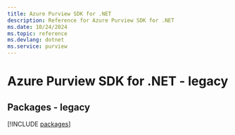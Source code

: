 ```yaml
---
title: Azure Purview SDK for .NET
description: Reference for Azure Purview SDK for .NET
ms.date: 10/24/2024
ms.topic: reference
ms.devlang: dotnet
ms.service: purview
---
```

# Azure Purview SDK for .NET - legacy
## Packages - legacy
[!INCLUDE [packages](purview-index.md)]